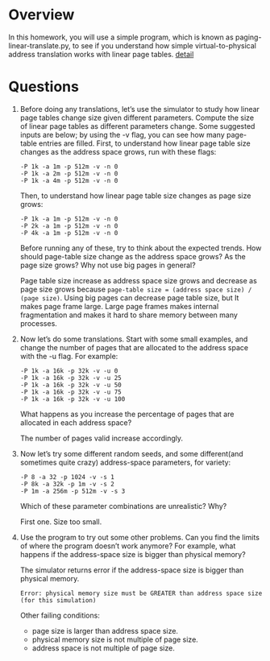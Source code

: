 
# Overview

In this homework, you will use a simple program, which is known as
paging-linear-translate.py, to see if you understand how simple virtual-to-physical address translation works with linear page tables. [detail](https://github.com/remzi-arpacidusseau/ostep-homework/tree/master/vm-paging)

# Questions

1. Before doing any translations, let’s use the simulator to study how linear page tables change size given different parameters. Compute the size of linear page tables as different parameters change. Some suggested inputs are below; by using the -v flag, you can see how many page-table entries are filled. First, to understand how linear page table size changes as the address space grows, run with these flags:
    ```
    -P 1k -a 1m -p 512m -v -n 0
    -P 1k -a 2m -p 512m -v -n 0
    -P 1k -a 4m -p 512m -v -n 0
    ```
    Then, to understand how linear page table size changes as page size grows:
    ```
    -P 1k -a 1m -p 512m -v -n 0
    -P 2k -a 1m -p 512m -v -n 0
    -P 4k -a 1m -p 512m -v -n 0
    ```
    Before running any of these, try to think about the expected trends. How should page-table size change as the address space grows? As the page size grows? Why not use big pages in general?
  
    Page table size increase as address space size grows and decrease as page size grows because ```page-table size = (address space size) / (page size)```. Using big pages can decrease page table size, but It makes page frame large. Large page frames makes internal fragmentation and makes it hard to share memory between many processes.


2. Now let’s do some translations. Start with some small examples, and change the number of pages that are allocated to the address space with the -u flag. For example:
    ```
    -P 1k -a 16k -p 32k -v -u 0
    -P 1k -a 16k -p 32k -v -u 25
    -P 1k -a 16k -p 32k -v -u 50
    -P 1k -a 16k -p 32k -v -u 75
    -P 1k -a 16k -p 32k -v -u 100
    ```
    What happens as you increase the percentage of pages that are allocated in each address space?

    The number of pages valid increase accordingly.

3. Now let’s try some different random seeds, and some different(and sometimes quite crazy) address-space parameters, for variety:
    ```
    -P 8 -a 32 -p 1024 -v -s 1 
    -P 8k -a 32k -p 1m -v -s 2
    -P 1m -a 256m -p 512m -v -s 3
    ```
    Which of these parameter combinations are unrealistic? Why?

    First one. Size too small.

4. Use the program to try out some other problems. Can you find the limits of where the program doesn’t work anymore? For example, what happens if the address-space size is bigger than physical memory?

    The simulator returns error if the address-space size is bigger than physical memory.
    ```
    Error: physical memory size must be GREATER than address space size (for this simulation)
    ```

    Other failing conditions:
    - page size is larger than address space size.
    - physical memory size is not multiple of page size.
    - address space is not multiple of page size.
